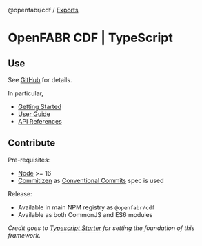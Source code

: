 @openfabr/cdf / [Exports](modules.md)

# OpenFABR CDF | TypeScript

## Use

See [GitHub](https://github.com/openfabr/cdf) for details. 

In particular, 

- [Getting Started](https://openfabr.github.io/cdf/getting-started/quick-start/)
- [User Guide](https://openfabr.github.io/cdf/user-guide/overview/)
- [API References](https://openfabr.github.io/cdf/references/typescript/)

## Contribute

Pre-requisites:
- [Node](https://nodejs.org/) >= 16
- [Commitizen](https://commitizen-tools.github.io/commitizen/) as [Conventional Commits](https://www.conventionalcommits.org/) spec is used

Release:
- Available in main NPM registry as `@openfabr/cdf`
- Available as both CommonJS and ES6 modules

*Credit goes to [Typescript Starter](https://github.com/bitjson/typescript-starter/) for setting the foundation of this framework.*
